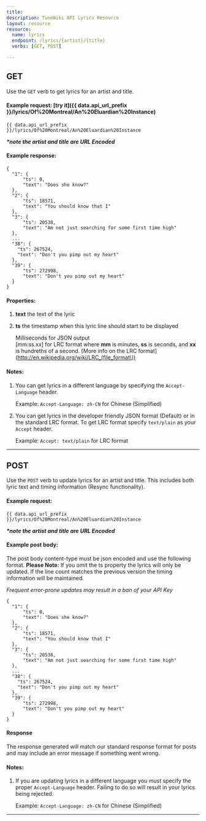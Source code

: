 ```yaml
---
title: 
description: TuneWiki API Lyrics Resource
layout: resource
resource:
  name: lyrics
  endpoint: /lyrics/{artist}/{title}
  verbs: [GET, POST]

---
```


## <a class="anchor" id="GET"></a>GET
Use the `GET` verb to get lyrics for an artist and title.

#### Example request: [try it]({{ data.api_url_prefix }}/lyrics/Of%20Montreal/An%20Eluardian%20Instance)

    {{ data.api_url_prefix }}/lyrics/Of%20Montreal/An%20Eluardian%20Instance
**_\*note the artist and title are URL Encoded_**


#### Example response:

    {
      "1": {
          "ts": 0,
          "text": "Does she know?"
      },
      "2": {
          "ts": 18571,
          "text": "You should know that I"
      },
      "3": {
          "ts": 20538,
          "text": "Am not just searching for some first time high"
      },
      ...
      "38": {
        "ts": 267524,
        "text": "Don't you pimp out my heart"
      },
      "39": {
          "ts": 272998,
          "text": "Don't you pimp out my heart"
      }
    }


#### Properties:
1. **text** the text of the lyric
1. **ts** the timestamp when this lyric line should start to be displayed

    Milliseconds for JSON output<br/>[mm:ss.xx] for LRC format where **mm** is minutes, **ss** is seconds, and **xx** is hundreths of a second. [More info on the LRC format](http://en.wikipedia.org/wiki/LRC_(file_format\))


#### Notes:
1. You can get lyrics in a different language by specifying the `Accept-Language` header.

    Example: `Accept-Language: zh-CN` for Chinese (Simplified)

2. You can get lyrics in the developer friendly JSON format (Default) or in the standard LRC format.  To get LRC format specify `text/plain` as your `Accept` header.

    Example: `Accept: text/plain` for LRC format

- - -

## <a class="anchor" id="POST"></a>POST
Use the `POST` verb to update lyrics for an artist and title.  This includes both lyric text and timing information (Resync functionality).

#### Example request:

    {{ data.api_url_prefix }}/lyrics/Of%20Montreal/An%20Eluardian%20Instance
**_\*note the artist and title are URL Encoded_**

#### Example post body:
The post body content-type must be json encoded and use the following format. **Please Note:** If you omit the ts property the lyrics will only be updated.  If the line count matches the previous version the timing information will be maintained.

_Frequent error-prone updates may result in a ban of your API Key_

    {
      "1": {
          "ts": 0,
          "text": "Does she know?"
      },
      "2": {
          "ts": 18571,
          "text": "You should know that I"
      },
      "3": {
          "ts": 20538,
          "text": "Am not just searching for some first time high"
      },
      ...
      "38": {
        "ts": 267524,
        "text": "Don't you pimp out my heart"
      },
      "39": {
          "ts": 272998,
          "text": "Don't you pimp out my heart"
      }
    }



#### Response
The response generated will match our standard response format for posts and may include an error message if something went wrong.

#### Notes:
1. If you are updating lyrics in a different language you *must* specify the proper `Accept-Language` header.  Failing to do so will result in your lyrics being rejected.

    Example: `Accept-Language: zh-CN` for Chinese (Simplified)

- - -

